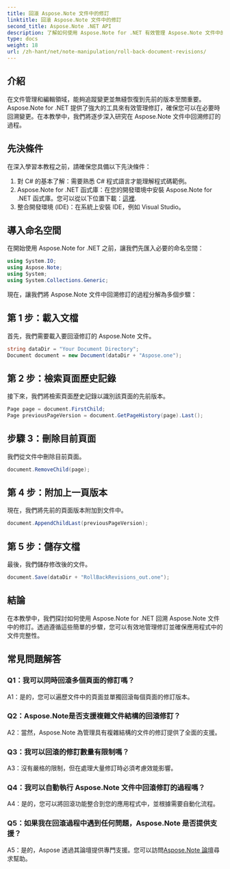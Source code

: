 ```yaml
---
title: 回滾 Aspose.Note 文件中的修訂
linktitle: 回滾 Aspose.Note 文件中的修訂
second_title: Aspose.Note .NET API
description: 了解如何使用 Aspose.Note for .NET 有效管理 Aspose.Note 文件中的修訂。請依照逐步指南無縫回滾修訂。
type: docs
weight: 18
url: /zh-hant/net/note-manipulation/roll-back-document-revisions/
---
```

## 介紹

在文件管理和編輯領域，能夠追蹤變更並無縫恢復到先前的版本至關重要。 Aspose.Note for .NET 提供了強大的工具來有效管理修訂，確保您可以在必要時回溯變更。在本教學中，我們將逐步深入研究在 Aspose.Note 文件中回溯修訂的過程。

## 先決條件

在深入學習本教程之前，請確保您具備以下先決條件：

1. 對 C# 的基本了解：需要熟悉 C# 程式語言才能理解程式碼範例。
2. Aspose.Note for .NET 函式庫：在您的開發環境中安裝 Aspose.Note for .NET 函式庫。您可以從以下位置下載：[這裡](https://releases.aspose.com/note/net/).
3. 整合開發環境 (IDE)：在系統上安裝 IDE，例如 Visual Studio。

## 導入命名空間

在開始使用 Aspose.Note for .NET 之前，讓我們先匯入必要的命名空間：

```csharp
using System.IO;
using Aspose.Note;
using System;
using System.Collections.Generic;
```

現在，讓我們將 Aspose.Note 文件中回溯修訂的過程分解為多個步驟：

## 第 1 步：載入文檔

首先，我們需要載入要回滾修訂的 Aspose.Note 文件。

```csharp
string dataDir = "Your Document Directory";
Document document = new Document(dataDir + "Aspose.one");
```

## 第 2 步：檢索頁面歷史記錄

接下來，我們將檢索頁面歷史記錄以識別該頁面的先前版本。

```csharp
Page page = document.FirstChild;
Page previousPageVersion = document.GetPageHistory(page).Last();
```

## 步驟 3：刪除目前頁面

我們從文件中刪除目前頁面。

```csharp
document.RemoveChild(page);
```

## 第 4 步：附加上一頁版本

現在，我們將先前的頁面版本附加到文件中。

```csharp
document.AppendChildLast(previousPageVersion);
```

## 第 5 步：儲存文檔

最後，我們儲存修改後的文件。

```csharp
document.Save(dataDir + "RollBackRevisions_out.one");
```

## 結論

在本教學中，我們探討如何使用 Aspose.Note for .NET 回溯 Aspose.Note 文件中的修訂。透過遵循這些簡單的步驟，您可以有效地管理修訂並確保應用程式中的文件完整性。

## 常見問題解答

### Q1：我可以同時回滾多個頁面的修訂嗎？

A1：是的，您可以遍歷文件中的頁面並單獨回滾每個頁面的修訂版本。

### Q2：Aspose.Note是否支援複雜文件結構的回滾修訂？

A2：當然，Aspose.Note 為管理具有複雜結構的文件的修訂提供了全面的支援。

### Q3：我可以回滾的修訂數量有限制嗎？

A3：沒有嚴格的限制，但在處理大量修訂時必須考慮效能影響。

### Q4：我可以自動執行 Aspose.Note 文件中回滾修訂的過程嗎？

A4：是的，您可以將回滾功能整合到您的應用程式中，並根據需要自動化流程。

### Q5：如果我在回滾過程中遇到任何問題，Aspose.Note 是否提供支援？

 A5：是的，Aspose 透過其論壇提供專門支援。您可以訪問[Aspose.Note 論壇](https://forum.aspose.com/c/note/28)尋求幫助。